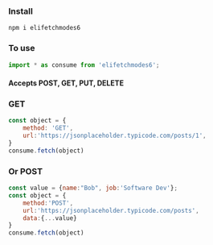 
### Install 

```
npm i elifetchmodes6
```
### To use 

```js
import * as consume from 'elifetchmodes6';
```

#### Accepts POST, GET, PUT, DELETE

### GET

```js
const object = {
    method: 'GET',
    url:'https://jsonplaceholder.typicode.com/posts/1',
}
consume.fetch(object)
```
### Or POST

```js
const value = {name:"Bob", job:'Software Dev'};
const object = {
    method:'POST',
    url:'https://jsonplaceholder.typicode.com/posts',
    data:{...value}
}
consume.fetch(object)
```

